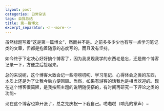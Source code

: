 ```yaml
---
layout: post
categories: 日常杂谈
tags: 自我总结
title: 第一篇博文
excerpt_separator: <!--more-->
---
```


虽然标题写着“这是第一篇博文”，然而并不是。之前多多少少也有写一点学习笔记类的文章，但都是抱着随意的态度写的，而且没有坚持。

如今终于下定决心好好搞个博客了，因为我发现我学的东西老是忘，还是做个博客记录一下，方便之后捡起来。

总的来说呢，这个博客大致会记一些唠唠叨叨、学习笔记、心得体会之类的东西，本质上还是为了让我今后方便回顾。当然，如果有游客的话我也是相当欢迎的。现在这个博客很简陋，是我按照主题的说明随便搭的，有时间再研究一下评论之类的功能~

现在这个博客也算开张了，总之先庆祝一下我自己。啪啪啪（响亮的掌声）~